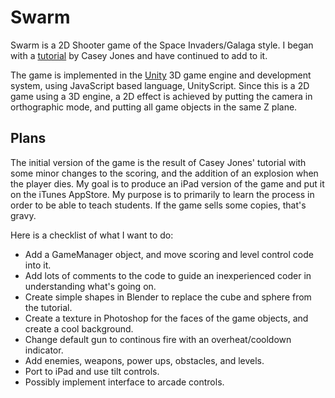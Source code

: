 Swarm
=====

Swarm is a 2D Shooter game of the Space Invaders/Galaga style. I began with a [tutorial](http://www.unityjumpstart.com/ProofOfConcept_1/) by Casey Jones and have continued to add to it.

The game is implemented in the [Unity](http://unity3d.com/) 3D game engine and development system, using JavaScript based language, UnityScript. Since this is a 2D game using a 3D engine, a 2D effect is achieved by putting the camera in orthographic mode, and putting all game objects in the same Z plane.

Plans
-----

The initial version of the game is the result of Casey Jones' tutorial with some minor changes to the scoring, and the addition of an explosion when the player dies. My goal is to produce an iPad version of the game and put it on the iTunes AppStore. My purpose is to primarily to learn the process in order to be able to teach students. If the game sells some copies, that's gravy.

Here is a checklist of what I want to do:

 * Add a GameManager object, and move scoring and level control code into it.
 * Add lots of comments to the code to guide an inexperienced coder in understanding what's going on.
 * Create simple shapes in Blender to replace the cube and sphere from the tutorial.
 * Create a texture in Photoshop for the faces of the game objects, and create a cool background.
 * Change default gun to continous fire with an overheat/cooldown indicator.
 * Add enemies, weapons, power ups, obstacles, and levels.
 * Port to iPad and use tilt controls.
 * Possibly implement interface to arcade controls.

